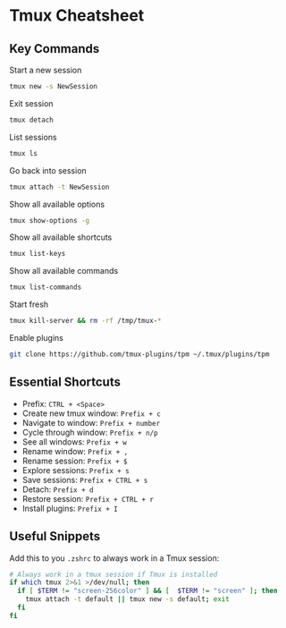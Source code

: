 # Tmux Cheatsheet

## Key Commands

Start a new session

```sh
tmux new -s NewSession
```

Exit session

```sh
tmux detach
```

List sessions

```sh
tmux ls
```

Go back into session

```sh
tmux attach -t NewSession
```

Show all available options

```sh
tmux show-options -g
```

Show all available shortcuts

```sh
tmux list-keys
```

Show all available commands

```sh
tmux list-commands
```

Start fresh

```sh
tmux kill-server && rm -rf /tmp/tmux-*
```

Enable plugins

```sh
git clone https://github.com/tmux-plugins/tpm ~/.tmux/plugins/tpm
```

## Essential Shortcuts

- Prefix: `CTRL + <Space>`
- Create new tmux window: `Prefix + c`
- Navigate to window: `Prefix + number`
- Cycle through window: `Prefix + n/p`
- See all windows: `Prefix + w`
- Rename window: `Prefix + ,`
- Rename session: `Prefix + $`
- Explore sessions: `Prefix + s`
- Save sessions: `Prefix + CTRL + s`
- Detach: `Prefix + d`
- Restore session: `Prefix + CTRL + r`
- Install plugins: `Prefix + I`

## Useful Snippets

Add this to you `.zshrc` to always work in a Tmux session:

```sh
# Always work in a tmux session if Tmux is installed
if which tmux 2>&1 >/dev/null; then
  if [ $TERM != "screen-256color" ] && [  $TERM != "screen" ]; then
    tmux attach -t default || tmux new -s default; exit
  fi
fi
```
